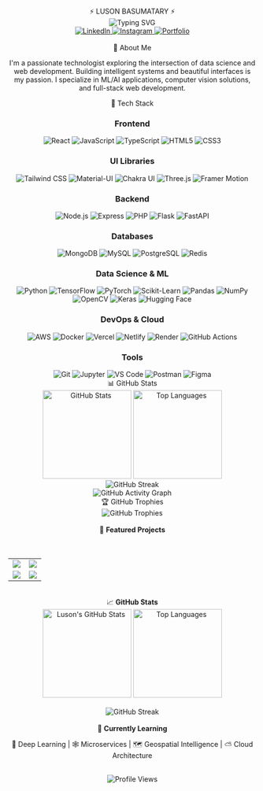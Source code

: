 <div align="center">⚡ LUSON BASUMATARY ⚡</div>
<div align="center"> <img src="https://readme-typing-svg.herokuapp.com?font=Fira+Code&weight=500&size=30&duration=3000&pause=1000&center=true&vCenter=true&random=false&width=600&height=100&lines=Data+Scientist;Full+Stack+Developer;ML+Engineer;Computer+Vision+Enthusiast" alt="Typing SVG" /> </div> <div align="center"> <a href="https://linkedin.com/in/luson-basumatary-79a93b244/"> <img src="https://img.shields.io/badge/LinkedIn-0077B5?style=for-the-badge&logo=linkedin&logoColor=white" alt="LinkedIn"/> </a> <a href="https://www.instagram.com/lusonbasumatary/"> <img src="https://img.shields.io/badge/Instagram-E4405F?style=for-the-badge&logo=instagram&logoColor=white" alt="Instagram"/> </a> <a href="tfolio-luson-basumatary.vercel.app"> <img src="https://img.shields.io/badge/Portfolio-FF6347?style=for-the-badge&logo=googlechrome&logoColor=white" alt="Portfolio"/> </a> </div> <br>
<div align="center">🚀 About Me</div>
<p align="center"> I'm a passionate technologist exploring the intersection of data science and web development. Building intelligent systems and beautiful interfaces is my passion. I specialize in ML/AI applications, computer vision solutions, and full-stack web development. </p>
<div align="center">🔧 Tech Stack</div>
<div align="center"> <h3>Frontend</h3> <img src="https://img.shields.io/badge/React-61DAFB?style=for-the-badge&logo=react&logoColor=black" alt="React"/> <img src="https://img.shields.io/badge/JavaScript-F7DF1E?style=for-the-badge&logo=javascript&logoColor=black" alt="JavaScript"/> <img src="https://img.shields.io/badge/TypeScript-3178C6?style=for-the-badge&logo=typescript&logoColor=white" alt="TypeScript"/> <img src="https://img.shields.io/badge/HTML5-E34F26?style=for-the-badge&logo=html5&logoColor=white" alt="HTML5"/> <img src="https://img.shields.io/badge/CSS3-1572B6?style=for-the-badge&logo=css3&logoColor=white" alt="CSS3"/> </div> <div align="center"> <h3>UI Libraries</h3> <img src="https://img.shields.io/badge/Tailwind_CSS-38B2AC?style=for-the-badge&logo=tailwind-css&logoColor=white" alt="Tailwind CSS"/> <img src="https://img.shields.io/badge/Material_UI-0081CB?style=for-the-badge&logo=material-ui&logoColor=white" alt="Material-UI"/> <img src="https://img.shields.io/badge/Chakra_UI-319795?style=for-the-badge&logo=chakra-ui&logoColor=white" alt="Chakra UI"/> <img src="https://img.shields.io/badge/Three.js-000000?style=for-the-badge&logo=three.js&logoColor=white" alt="Three.js"/> <img src="https://img.shields.io/badge/Framer_Motion-0055FF?style=for-the-badge&logo=framer&logoColor=white" alt="Framer Motion"/> </div> <div align="center"> <h3>Backend</h3> <img src="https://img.shields.io/badge/Node.js-339933?style=for-the-badge&logo=nodedotjs&logoColor=white" alt="Node.js"/> <img src="https://img.shields.io/badge/Express-000000?style=for-the-badge&logo=express&logoColor=white" alt="Express"/> <img src="https://img.shields.io/badge/PHP-777BB4?style=for-the-badge&logo=php&logoColor=white" alt="PHP"/> <img src="https://img.shields.io/badge/Flask-000000?style=for-the-badge&logo=flask&logoColor=white" alt="Flask"/> <img src="https://img.shields.io/badge/FastAPI-009688?style=for-the-badge&logo=fastapi&logoColor=white" alt="FastAPI"/> </div> <div align="center"> <h3>Databases</h3> <img src="https://img.shields.io/badge/MongoDB-47A248?style=for-the-badge&logo=mongodb&logoColor=white" alt="MongoDB"/> <img src="https://img.shields.io/badge/MySQL-4479A1?style=for-the-badge&logo=mysql&logoColor=white" alt="MySQL"/> <img src="https://img.shields.io/badge/PostgreSQL-316192?style=for-the-badge&logo=postgresql&logoColor=white" alt="PostgreSQL"/> <img src="https://img.shields.io/badge/Redis-DC382D?style=for-the-badge&logo=redis&logoColor=white" alt="Redis"/> </div> <div align="center"> <h3>Data Science & ML</h3> <img src="https://img.shields.io/badge/Python-3776AB?style=for-the-badge&logo=python&logoColor=white" alt="Python"/> <img src="https://img.shields.io/badge/TensorFlow-FF6F00?style=for-the-badge&logo=tensorflow&logoColor=white" alt="TensorFlow"/> <img src="https://img.shields.io/badge/PyTorch-EE4C2C?style=for-the-badge&logo=pytorch&logoColor=white" alt="PyTorch"/> <img src="https://img.shields.io/badge/Scikit_Learn-F7931E?style=for-the-badge&logo=scikit-learn&logoColor=white" alt="Scikit-Learn"/> <img src="https://img.shields.io/badge/Pandas-150458?style=for-the-badge&logo=pandas&logoColor=white" alt="Pandas"/> <img src="https://img.shields.io/badge/NumPy-013243?style=for-the-badge&logo=numpy&logoColor=white" alt="NumPy"/> <img src="https://img.shields.io/badge/OpenCV-5C3EE8?style=for-the-badge&logo=opencv&logoColor=white" alt="OpenCV"/> <img src="https://img.shields.io/badge/Keras-D00000?style=for-the-badge&logo=keras&logoColor=white" alt="Keras"/> <img src="https://img.shields.io/badge/Hugging_Face-FFD21E?style=for-the-badge&logo=huggingface&logoColor=black" alt="Hugging Face"/> </div> <div align="center"> <h3>DevOps & Cloud</h3> <img src="https://img.shields.io/badge/AWS-232F3E?style=for-the-badge&logo=amazon-aws&logoColor=white" alt="AWS"/> <img src="https://img.shields.io/badge/Docker-2496ED?style=for-the-badge&logo=docker&logoColor=white" alt="Docker"/> <img src="https://img.shields.io/badge/Vercel-000000?style=for-the-badge&logo=vercel&logoColor=white" alt="Vercel"/> <img src="https://img.shields.io/badge/Netlify-00C7B7?style=for-the-badge&logo=netlify&logoColor=white" alt="Netlify"/> <img src="https://img.shields.io/badge/Render-46E3B7?style=for-the-badge&logo=render&logoColor=white" alt="Render"/> <img src="https://img.shields.io/badge/GitHub_Actions-2088FF?style=for-the-badge&logo=github-actions&logoColor=white" alt="GitHub Actions"/> </div> <div align="center"> <h3>Tools</h3> <img src="https://img.shields.io/badge/Git-F05032?style=for-the-badge&logo=git&logoColor=white" alt="Git"/> <img src="https://img.shields.io/badge/Jupyter-F37626?style=for-the-badge&logo=jupyter&logoColor=white" alt="Jupyter"/> <img src="https://img.shields.io/badge/VS_Code-007ACC?style=for-the-badge&logo=visual-studio-code&logoColor=white" alt="VS Code"/> <img src="https://img.shields.io/badge/Postman-FF6C37?style=for-the-badge&logo=postman&logoColor=white" alt="Postman"/> <img src="https://img.shields.io/badge/Figma-F24E1E?style=for-the-badge&logo=figma&logoColor=white" alt="Figma"/> </div>
<div align="center">📊 GitHub Stats</div>
<div align="center"> <img src="https://github-readme-stats.vercel.app/api?username=Luson045&show_icons=true&theme=dark&hide_border=true&bg_color=0D1117&title_color=58A6FF&icon_color=58A6FF&text_color=C9D1D9" alt="GitHub Stats" height="180em"/> <img src="https://github-readme-stats.vercel.app/api/top-langs/?username=Luson045&layout=compact&theme=dark&hide_border=true&bg_color=0D1117&title_color=58A6FF&text_color=C9D1D9" alt="Top Languages" height="180em"/> </div> <div align="center"> <img src="https://streak-stats.demolab.com?user=Luson045&theme=tokyonight&hide_border=true&background=0D1117&ring=58A6FF&fire=58A6FF&currStreakLabel=58A6FF" alt="GitHub Streak"/> </div> <div align="center"> <img src="https://github-readme-activity-graph.vercel.app/graph?username=Luson045&bg_color=0D1117&color=58A6FF&line=58A6FF&point=FFFFFF&hide_border=true" alt="GitHub Activity Graph"/> </div>
<div align="center">🏆 GitHub Trophies</div>
<div align="center"> <img src="https://github-profile-trophy.vercel.app/?username=Luson045&theme=darkhub&no-frame=true&column=7&margin-w=15&margin-h=15" alt="GitHub Trophies"/> </div>
<br>

<div align="center">📌 <strong>Featured Projects</strong></div>
<br/><br/>

<div align="center">

<table>
  <tr>
    <td align="center" width="48%">
      <a href="https://github.com/Luson045/medi-connect" target="_blank">
        <img src="https://github-readme-stats.vercel.app/api/pin/?username=Luson045&repo=medi-connect&theme=github_dark&hide_border=true" />
      </a>
    </td>
    <td align="center" width="48%">
      <a href="https://github.com/Luson045/AMS-with-TimeTable" target="_blank">
        <img src="https://github-readme-stats.vercel.app/api/pin/?username=Luson045&repo=AMS-with-TimeTable&theme=github_dark&hide_border=true" />
      </a>
    </td>
  </tr>
  <tr>
    <td align="center" width="48%">
      <a href="https://github.com/Luson045/spam_detection_lstm_model" target="_blank">
        <img src="https://github-readme-stats.vercel.app/api/pin/?username=Luson045&repo=spam_detection_lstm_model&theme=github_dark&hide_border=true" />
      </a>
    </td>
    <td align="center" width="48%">
      <a href="https://github.com/Luson045/Opencv-whack-the-mole-game" target="_blank">
        <img src="https://github-readme-stats.vercel.app/api/pin/?username=Luson045&repo=Opencv-whack-the-mole-game&theme=github_dark&hide_border=true" />
      </a>
    </td>
  </tr>
</table>

</div>


<!-- You can add project cards or images here in the future -->

<br>

<div align="center">📈 <strong>GitHub Stats</strong></div>

<div align="center">
  <img src="https://github-readme-stats.vercel.app/api?username=Luson045&show_icons=true&theme=github_dark&hide_border=true&bg_color=0D1117&title_color=58A6FF&icon_color=58A6FF&text_color=C9D1D9" height="180em" alt="Luson's GitHub Stats"/>
  <img src="https://github-readme-stats.vercel.app/api/top-langs/?username=Luson045&layout=compact&theme=github_dark&hide_border=true&bg_color=0D1117&title_color=58A6FF&text_color=C9D1D9" height="180em" alt="Top Languages"/>
</div>

<br>

<div align="center">
  <img src="https://github-readme-streak-stats.herokuapp.com?user=Luson045&theme=github-dark&hide_border=true&background=0D1117&ring=58A6FF&fire=FF5733&currStreakLabel=58A6FF" alt="GitHub Streak"/>
</div>

<br>

<div align="center">🎯 <strong>Currently Learning</strong></div>

<p align="center">
  🧠 Deep Learning | 🕸️ Microservices | 🗺️ Geospatial Intelligence | ⛅ Cloud Architecture
</p>

<br>

<div align="center">
  <img src="https://komarev.com/ghpvc/?username=Luson045&style=flat-square&color=58A6FF" alt="Profile Views"/>
</div>

